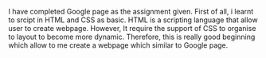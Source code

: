 I have completed Google page as the assignment given. First of all, i learnt to srcipt in HTML and CSS as basic. HTML is a scripting language that allow user to create webpage. However, It require the support of CSS to organise to layout to become more dynamic.
Therefore, this is really good beginning which allow to me create a webpage which similar to Google page. 